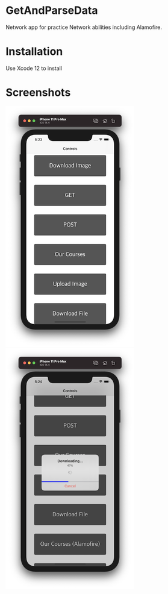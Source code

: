 # GetAndParseData

Network app for practice  Network abilities including Alamofire.

# Installation

Use Xcode 12 to install

# Screenshots

![Screenshot 1](https://github.com/nukutkas/GetAndParseData/blob/main/Networking/Screenshots/Screenshot01.png)
![Screenshot 2](https://github.com/nukutkas/GetAndParseData/blob/main/Networking/Screenshots/Screenshot02.png)
